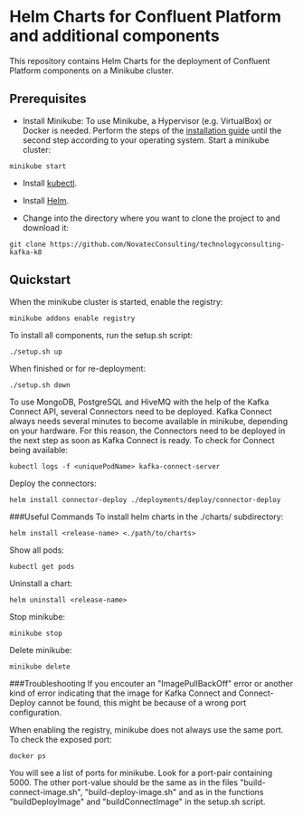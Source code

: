 # Helm Charts for Confluent Platform and additional components
This repository contains Helm Charts for the deployment of Confluent Platform components on a Minikube cluster.

## Prerequisites
* Install Minikube:
To use Minikube, a Hypervisor (e.g. VirtualBox) or Docker is needed. Perform the steps of the [installation guide](http://www.minikube.sigs.k8s.io/docs/start/) until the second step according to your operating system.
Start a minikube cluster:
```
minikube start 
```
* Install [kubectl](https://www.kubernetes.io/de/docs/tasks/tools/install-kubectl/#kubectl-installieren).

* Install [Helm](https://www.helm.sh/docs/intro/install/).

* Change into the directory where you want to clone the project to and download it:
```
git clone https://github.com/NovatecConsulting/technologyconsulting-kafka-k8
```

## Quickstart
When the minikube cluster is started, enable the registry:
```
minikube addons enable registry
```
To install all components, run the setup.sh script:
```
./setup.sh up
```
When finished or for re-deployment:
```
./setup.sh down
```
To use MongoDB, PostgreSQL and HiveMQ with the help of the Kafka Connect API, several Connectors need to be deployed.
Kafka Connect always needs several minutes to become available in minikube, depending on your hardware.
For this reason, the Connectors need to be deployed in the next step as soon as Kafka Connect is ready.
To check for Connect being available:
```
kubectl logs -f <uniquePodName> kafka-connect-server
```
Deploy the connectors:
```
helm install connector-deploy ./deployments/deploy/connector-deploy
```
###Useful Commands
To install helm charts in the ./charts/ subdirectory:
```
helm install <release-name> <./path/to/charts>
```
Show all pods:
```
kubectl get pods
```
Uninstall a chart:
```
helm uninstall <release-name>
```
Stop minikube:
```
minikube stop
```
Delete minikube:
```
minikube delete
```

###Troubleshooting
If you encouter an "ImagePullBackOff" error or another kind of error indicating that the image for Kafka Connect and Connect-Deploy cannot be found,
this might be because of a wrong port configuration.

When enabling the registry, minikube does not always use the same port. To check the exposed port:
```
docker ps
```
You will see a list of ports for minikube. Look for a port-pair containing 5000.
The other port-value should be the same as in the files "build-connect-image.sh", "build-deploy-image.sh" and as in the functions "buildDeployImage" and 
"buildConnectImage" in the setup.sh script.

